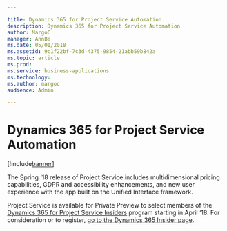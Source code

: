 ```yaml
---

title: Dynamics 365 for Project Service Automation
description: Dynamics 365 for Project Service Automation
author: MargoC
manager: AnnBe
ms.date: 05/01/2018
ms.assetid: 9c1f22bf-7c3d-4375-9854-21abb59b842a
ms.topic: article
ms.prod: 
ms.service: business-applications
ms.technology: 
ms.author: margoc
audience: Admin

---
```

#  Dynamics 365 for Project Service Automation 




[!include[banner](../../includes/banner.md)]

The Spring ‘18 release of Project Service includes multidimensional pricing
capabilities, GDPR and accessibility enhancements, and new user experience with
the app built on the Unified Interface framework.

Project Service is available for Private Preview to select members of the
[Dynamics 365 for Project Service
Insiders](https://experience.dynamics.com/insider/campaign/?id=9472cdc9-6fc9-e711-8131-e0071b6ad011)
program starting in April ‘18. For consideration or to register, [go to the
Dynamics 365 Insider page](https://experience.dynamics.com/insider/).
